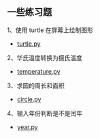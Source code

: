## 一些练习题

1、使用 turtle 在屏幕上绘制图形

- [turtle.py](https://github.com/Augustwuli/Python-Daily/blob/master/practice/turtle.py)

2、华氏温度转换为摄氏温度

- [temperature.py](https://github.com/Augustwuli/Python-Daily/blob/master/practice/temperature.py)

3、求圆的周长和面积

- [circle.py](https://github.com/Augustwuli/Python-Daily/blob/master/practice/circle.py)

4、输入年份判断是不是闰年

- [year.py](https://github.com/Augustwuli/Python-Daily/blob/master/practice/year.py)